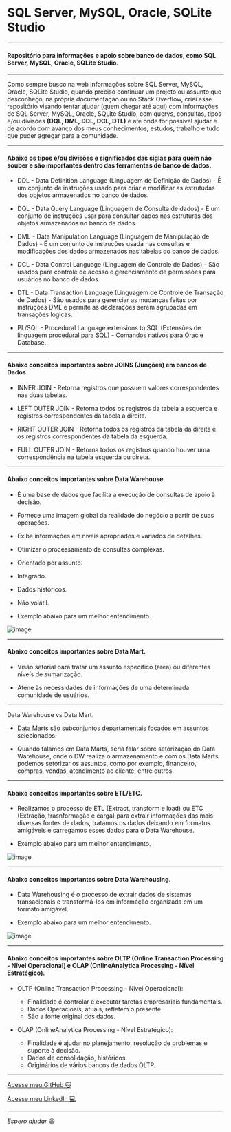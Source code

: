 # SQL Server, MySQL, Oracle, SQLite Studio

---

#### Repositório para informações e apoio sobre banco de dados, como SQL Server, MySQL, Oracle, SQLite Studio.

---

Como sempre busco na web informações sobre SQL Server, MySQL, Oracle, SQLite Studio, quando preciso continuar um projeto ou assunto que desconheço, na própria documentação ou no Stack Overflow, criei esse repositório visando tentar ajudar (quem chegar até aqui) com informações de SQL Server, MySQL, Oracle, SQLite Studio, com querys, consultas, tipos e/ou divisões __(DQL, DML, DDL, DCL, DTL)__ e até onde for possível ajudar e de acordo com avanço dos meus conhecimentos, estudos, trabalho e tudo que puder agregar para a comunidade.

---

#### Abaixo os tipos e/ou divisões e significados das siglas para quem não souber e são importantes dentro das ferramentas de banco de dados.

* DDL - Data Definition Language (Linguagem de Definição de Dados) - É um conjunto de instruções usado para criar e modificar as estrutudas dos objetos armazenados no banco de dados.

* DQL - Data Query Language (Linguagem de Consulta de dados) - É um conjunto de instruções usar para consultar dados nas estruturas dos objetos armazenados no banco de dados.

* DML - Data Manipulation Language (Linguagem de Manipulação de Dados) - É um conjunto de instruções usada nas consultas e modificações dos dados armazenados nas tabelas do banco de dados.

* DCL - Data Control Language (Linguagem de Controle de Dados) - São usados para controle de acesso e gerenciamento de permissões para usuários no banco de dados.

* DTL - Data Transaction Language (Linguagem de Controle de Transação de Dados) - São usados para gerenciar as mudanças feitas por instruções DML e permite as declarações serem agrupadas em transações lógicas.

* PL/SQL - Procedural Language extensions to SQL (Extensões de linguagem procedural para SQL) - Comandos nativos para Oracle Database.

---

#### Abaixo conceitos importantes sobre JOINS (Junções) em bancos de Dados.

* INNER JOIN - Retorna registros que possuem valores correspondentes nas duas tabelas.

* LEFT OUTER JOIN - Retorna todos os registros da tabela a esquerda e registros correspondentes da tabela a direita.

* RIGHT OUTER JOIN - Retorna todos os registros da tabela da direita e os registros correspondentes da tabela da esquerda.

* FULL OUTER JOIN - Retorna todos os registros quando houver uma correspondência na tabela esquerda ou direta.

---

#### Abaixo conceitos importantes sobre Data Warehouse.

* É uma base de dados que facilita a execução de consultas de apoio à decisão.

* Fornece uma imagem global da realidade do negócio a partir de suas operações.

* Exibe informações em niveís apropriados e variados de detalhes.

* Otimizar o processamento de consultas complexas.

* Orientado por assunto.

* Integrado.

* Dados históricos.

* Não volátil.

- Exemplo abaixo para um melhor entendimento.

![image](https://user-images.githubusercontent.com/57469401/130877850-ff5fe427-31a6-4e71-a44c-bd8ca41c9932.png)

---

#### Abaixo conceitos importantes sobre Data Mart.

* Visão setorial para tratar um assunto específico (área) ou diferentes niveís de sumarização.

* Atene às necessidades de informações de uma determinada comunidade de usuários.

---

Data Warehouse vs Data Mart.

* Data Marts são subconjuntos departamentais focados em assuntos selecionados.

* Quando falamos em Data Marts, seria falar sobre setorização do Data Warehouse, onde o DW realiza o armazenamento e com os Data Marts podemos setorizar os assuntos, como por exemplo, financeiro, compras, vendas, atendimento ao cliente, entre outros.

---

#### Abaixo conceitos importantes sobre ETL/ETC.


* Realizamos o processo de ETL (Extract, transform e load) ou ETC (Extração, trasnformação e carga) para extrair informações das mais diversas fontes de dados, tratamos os dados deixando em formatos amigáveis e carregamos esses dados para o Data Warehouse.

- Exemplo abaixo para um melhor entendimento.

![image](https://user-images.githubusercontent.com/57469401/130878452-877d431d-1af7-49a3-b81e-abb246daf144.png)

---

#### Abaixo conceitos importantes sobre Data Warehousing.

* Data Warehousing é o processo de extrair dados de sistemas transacionais e transformá-los em informação organizada em um formato amigável.

- Exemplo abaixo para um melhor entendimento.

![image](https://user-images.githubusercontent.com/57469401/130878684-36f3eba4-3b72-41a8-a312-c439c552e7ef.png)

---

#### Abaixo conceitos importantes sobre OLTP (Online Transaction Processing - Nível Operacional) e OLAP (OnlineAnalytica Processing - Nível Estratégico).

* OLTP (Online Transaction Processing - Nível Operacional):
  - Finalidade é controlar e executar tarefas empresariais fundamentais.
  - Dados Operacioais, atuais, refletem o presente.
  - São a fonte original dos dados.

* OLAP (OnlineAnalytica Processing - Nível Estratégico):
  - Finalidade é ajudar no planejamento, resolução de problemas e suporte à decisão.
  - Dados de consolidação, históricos.
  - Originários de vários bancos de dados OLTP.

---


[Acesse meu GitHub :cat:](https://github.com/Phelipe-Sempreboni)

[Acesse meu LinkedIn :computer:](https://www.linkedin.com/in/luiz-phelipe-utiama-sempreboni-319902169/)

---

_Espero ajudar_ :smiley:
